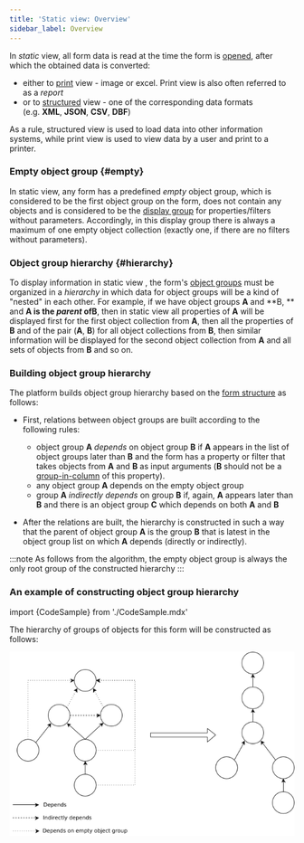 ```yaml
---
title: 'Static view: Overview'
sidebar_label: Overview
---
```


In *static* view, all form data is read at the time the form is [opened](Open_form.md), after which the obtained data is converted:

-   either to [print](Print_view.md) view - image or excel. Print view is also often referred to as a *report*
-   or to [structured](Structured_view.md) view - one of the corresponding data formats (e.g. **XML**, **JSON**, **CSV**, **DBF**)

As a rule, structured view is used to load data into other information systems, while print view is used to view data by a user and print to a printer.

### Empty object group {#empty}

In static view, any form has a predefined *empty* object group, which is considered to be the first object group on the form, does not contain any objects and is considered to be the [display group](Form_structure.md#drawgroup-broken) for properties/filters without parameters. Accordingly, in this display group there is always a maximum of one empty object collection (exactly one, if there are no filters without parameters).

### Object group hierarchy {#hierarchy}

To display information in static view , the form's [object groups](Form_structure.md) must be organized in a *hierarchy* in which data for object groups will be a kind of "nested" in each other. For example, if we have object groups **A** and **B, ** and **A **is the *parent* of**B**, then in static view all properties of **A** will be displayed first for the first object collection from **A**, then all the properties of **B** and of the pair (**A**, **B**) for all object collections from **B**, then similar information will be displayed for the second object collection from **A** and all sets of objects from **B** and so on.

### Building **object group** hierarchy

The platform builds object group hierarchy based on the [form structure](Form_structure.md) as follows:

-   First, relations between object groups are built according to the following rules:
    -   object group **A** *depends* on object group **B** if **A** appears in the list of object groups later than **B** and the form has a property or filter that takes objects from **A** and **B** as input arguments (**B** should not be a [group-in-column](Form_structure.md#groupcolumns-broken) of this property).
    -   any object group **A** depends on the empty object group
    -   group **A** *indirectly depends* on group **B** if, again, **A** appears later than **B** and there is an object group **C** which depends on both **A** and **B**

-   After the relations are built, the hierarchy is constructed in such a way that the parent of object group **A** is the group **B** that is latest in the object group list on which **A** depends (directly or indirectly).


:::note
As follows from the algorithm, the empty object group is always the only root group of the constructed hierarchy
:::

### An example of constructing ****object group**** hierarchy

import {CodeSample} from './CodeSample.mdx'

<CodeSample url="https://documentation.lsfusion.org/sample?file=GroupHierarchySample"/>

The hierarchy of groups of objects for this form will be constructed as follows:

![](download/temp/svgout5696341712500413108.png)

  
